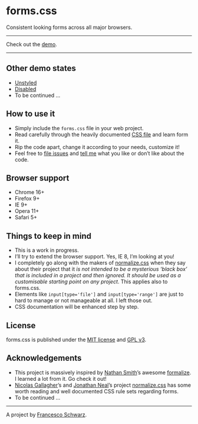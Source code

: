 # forms.css

Consistent looking forms across all major browsers.

---

Check out the [demo](http://isellsoap.github.com/forms.css/demo.html).

---

## Other demo states

* [Unstyled](http://isellsoap.github.com/forms.css/demo_unstyled.html)
* [Disabled](http://isellsoap.github.com/forms.css/demo_disabled.html)
* To be continued …

## How to use it

* Simply include the `forms.css` file in your web project.
* Read carefully through the heavily documented [CSS file](https://github.com/isellsoap/forms.css/blob/gh-pages/assets/css/forms.css) and learn form it.
* Rip the code apart, change it according to your needs, customize it!
* Feel free to [file issues](https://github.com/isellsoap/forms.css/issues) and [tell me](https://twitter.com/#!/isellsoap) what you like or don’t like about the code.

## Browser support

* Chrome 16+
* Firefox 9+
* IE 9+
* Opera 11+
* Safari 5+
	
## Things to keep in mind

* This is a work in progress.
* I’ll try to extend the browser support. Yes, IE 8, I’m looking at you!
* I completely go along with the makers of [normalize.css](http://necolas.github.com/normalize.css/) when they say about their project that it *is not intended to be a mysterious ‘black box’ that is included in a project and then ignored. It should be used as a customisable starting point on any project*. This applies also to forms.css.
* Elements like `input[type='file']` and `input[type='range']` are just to hard to manage or not manageable at all. I left those out.
* CSS documentation will be enhanced step by step.

## License

forms.css is published under the [MIT license](http://www.opensource.org/licenses/mit-license) and [GPL v3](http://opensource.org/licenses/GPL-3.0).

## Acknowledgements

* This project is massively inspired by [Nathan Smith](http://sonspring.com/)’s awesome [formalize](http://formalize.me/). I learned a lot from it. Go check it out!
* [Nicolas Gallagher](http://nicolasgallagher.com/)’s and [Jonathan Neal](https://twitter.com/#!/jon_neal)’s project [normalize.css](http://necolas.github.com/normalize.css/) has some worth reading and well documented CSS rule sets regarding forms.
* To be continued …

---

A project by [Francesco Schwarz](https://twitter.com/#!/isellsoap).